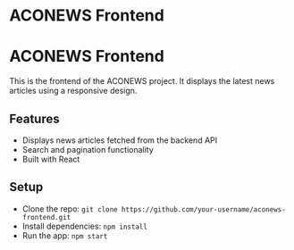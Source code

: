 # ACONEWS Frontend 
# ACONEWS Frontend
This is the frontend of the ACONEWS project. It displays the latest news articles using a responsive design.

## Features
- Displays news articles fetched from the backend API
- Search and pagination functionality
- Built with React

## Setup
- Clone the repo: `git clone https://github.com/your-username/aconews-frontend.git`
- Install dependencies: `npm install`
- Run the app: `npm start`

